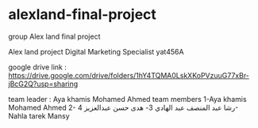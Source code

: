 # alexland-final-project
group Alex land final project

Alex land project 
Digital Marketing Specialist
yat456A

google drive link : https://drive.google.com/drive/folders/1hY4TQMA0LskXKoPVzuuG77xBr-jBcG2Q?usp=sharing 

team leader : Aya khamis Mohamed Ahmed
team members
1-Aya khamis Mohamed Ahmed
2- رشا عبد المنصف عبد الهادي 
3- هدى حسن عبدالعزيز
4- Nahla tarek Mansy
